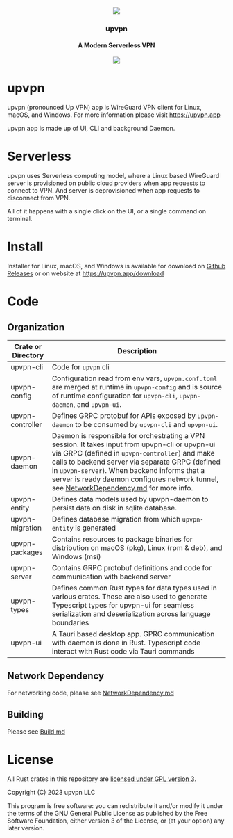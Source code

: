 <div align="center">
    <a href="https://upvpn.app">
        <img src="./icareslink-assets/icons/Square71x71Logo.png" >
    </a>
    <h3 align="center">upvpn</h3>
    <h4 align="center">A Modern Serverless VPN</h4>
    <img src="icareslink-assets/cli.gif" />
</div>

# upvpn

upvpn (pronounced Up VPN) app is WireGuard VPN client for Linux, macOS, and Windows.
For more information please visit https://upvpn.app

upvpn app is made up of UI, CLI and background Daemon.

# Serverless

upvpn uses Serverless computing model, where a Linux based WireGuard server is provisioned on public cloud providers when app requests to connect to VPN. And server is deprovisioned when app requests to disconnect from VPN.

All of it happens with a single click on the UI, or a single command on terminal.

# Install

Installer for Linux, macOS, and Windows is available for download on [Github Releases](https://github.com/upvpn/upvpn-app/releases) or on website at https://upvpn.app/download

# Code

## Organization

| Crate or Directory | Description                                                                                                                                                                                                                                                                                                                                                               |
| ------------------ | ------------------------------------------------------------------------------------------------------------------------------------------------------------------------------------------------------------------------------------------------------------------------------------------------------------------------------------------------------------------------- |
| upvpn-cli          | Code for `upvpn` cli                                                                                                                                                                                                                                                                                                                                                      |
| upvpn-config       | Configuration read from env vars, `upvpn.conf.toml` are merged at runtime in `upvpn-config` and is source of runtime configuration for `upvpn-cli`, `upvpn-daemon`, and `upvpn-ui`.                                                                                                                                                                                       |
| upvpn-controller   | Defines GRPC protobuf for APIs exposed by `upvpn-daemon` to be consumed by `upvpn-cli` and `upvpn-ui`.                                                                                                                                                                                                                                                                    |
| upvpn-daemon       | Daemon is responsible for orchestrating a VPN session. It takes input from upvpn-cli or upvpn-ui via GRPC (defined in `upvpn-controller`) and make calls to backend server via separate GRPC (defined in `upvpn-server`). When backend informs that a server is ready daemon configures network tunnel, see [NetworkDependency.md](./NetworkDependency.md) for more info. |
| upvpn-entity       | Defines data models used by upvpn-daemon to persist data on disk in sqlite database.                                                                                                                                                                                                                                                                                      |
| upvpn-migration    | Defines database migration from which `upvpn-entity` is generated                                                                                                                                                                                                                                                                                                         |
| upvpn-packages     | Contains resources to package binaries for distribution on macOS (pkg), Linux (rpm & deb), and Windows (msi)                                                                                                                                                                                                                                                              |
| upvpn-server       | Contains GRPC protobuf definitions and code for communication with backend server                                                                                                                                                                                                                                                                                         |
| upvpn-types        | Defines common Rust types for data types used in various crates. These are also used to generate Typescript types for upvpn-ui for seamless serialization and deserialization across language boundaries                                                                                                                                                                  |
| upvpn-ui           | A Tauri based desktop app. GPRC communication with daemon is done in Rust. Typescript code interact with Rust code via Tauri commands                                                                                                                                                                                                                                     |

## Network Dependency

For networking code, please see [NetworkDependency.md](./NetworkDependency.md)

## Building

Please see [Build.md](./Build.md)

# License

All Rust crates in this repository are [licensed under GPL version 3](./LICENSE).

Copyright (C) 2023 upvpn LLC

This program is free software: you can redistribute it and/or modify
it under the terms of the GNU General Public License as published by
the Free Software Foundation, either version 3 of the License, or
(at your option) any later version.
